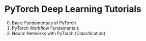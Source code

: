 # PyTorch Deep Learning Tutorials

0. Basic Fundamentals of PyTorch
1. PyTorch Workflow Fundamentals
2. Neural Networks with PyTorch (Classification)